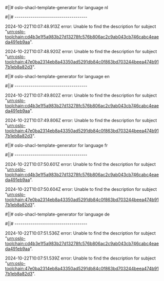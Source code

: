 #||# oslo-shacl-template-generator for language nl  

#||# -------------------------------------  

2024-10-22T10:07:48.913Z error: Unable to find the description for subject "[urn:oslo-toolchain:cd4b3e1f5a983b27d13278fc576b806ac2c9ab043cb746cabc4eaeda491eb9aa](all-kindfiche-ap.jsonld#L3280)".

2024-10-22T10:07:48.920Z error: Unable to find the description for subject "[urn:oslo-toolchain:47e0ba2314eb8a43350ad5291db84c0f863bd703244beea474b917b1eb8a82d3](all-kindfiche-ap.jsonld#L3429)".

#||# oslo-shacl-template-generator for language en  

#||# -------------------------------------  

2024-10-22T10:07:49.802Z error: Unable to find the description for subject "[urn:oslo-toolchain:cd4b3e1f5a983b27d13278fc576b806ac2c9ab043cb746cabc4eaeda491eb9aa](all-kindfiche-ap.jsonld#L3280)".

2024-10-22T10:07:49.806Z error: Unable to find the description for subject "[urn:oslo-toolchain:47e0ba2314eb8a43350ad5291db84c0f863bd703244beea474b917b1eb8a82d3](all-kindfiche-ap.jsonld#L3429)".

#||# oslo-shacl-template-generator for language fr  

#||# -------------------------------------  

2024-10-22T10:07:50.601Z error: Unable to find the description for subject "[urn:oslo-toolchain:cd4b3e1f5a983b27d13278fc576b806ac2c9ab043cb746cabc4eaeda491eb9aa](all-kindfiche-ap.jsonld#L3280)".

2024-10-22T10:07:50.604Z error: Unable to find the description for subject "[urn:oslo-toolchain:47e0ba2314eb8a43350ad5291db84c0f863bd703244beea474b917b1eb8a82d3](all-kindfiche-ap.jsonld#L3429)".

#||# oslo-shacl-template-generator for language de  

#||# -------------------------------------  

2024-10-22T10:07:51.536Z error: Unable to find the description for subject "[urn:oslo-toolchain:cd4b3e1f5a983b27d13278fc576b806ac2c9ab043cb746cabc4eaeda491eb9aa](all-kindfiche-ap.jsonld#L3280)".

2024-10-22T10:07:51.539Z error: Unable to find the description for subject "[urn:oslo-toolchain:47e0ba2314eb8a43350ad5291db84c0f863bd703244beea474b917b1eb8a82d3](all-kindfiche-ap.jsonld#L3429)".

